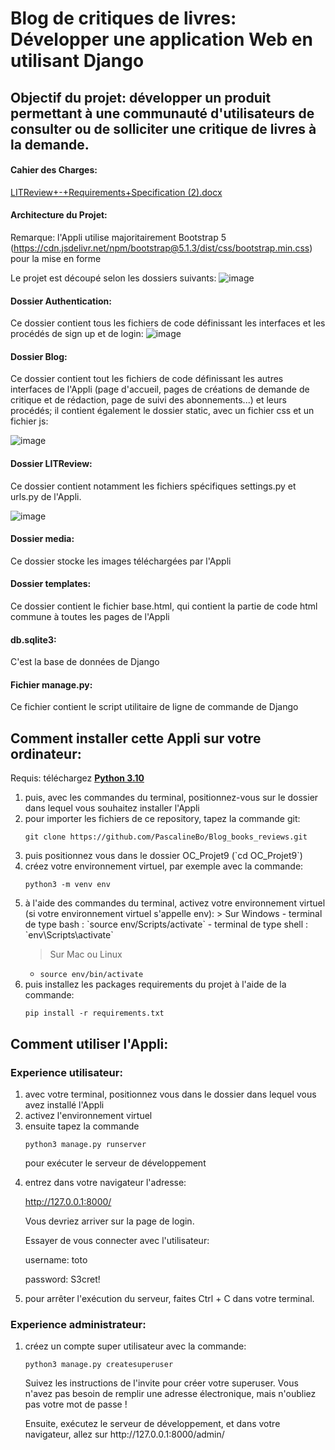 # **Blog de critiques de livres: Développer une application Web en utilisant Django**

## Objectif du projet: développer un produit permettant à une communauté d'utilisateurs de consulter ou de solliciter une critique de livres à la demande.

#### Cahier des Charges:
[LITReview+-+Requirements+Specification (2).docx](https://github.com/MargueriteEffren/OC_Projet9/files/9416625/LITReview%2B-%2BRequirements%2BSpecification.2.docx)

#### Architecture du Projet:

Remarque: l'Appli utilise majoritairement Bootstrap 5 (https://cdn.jsdelivr.net/npm/bootstrap@5.1.3/dist/css/bootstrap.min.css) pour la mise en forme

Le projet est découpé selon les dossiers suivants:
![image](https://user-images.githubusercontent.com/97900138/186423120-56183762-d63b-43da-81b0-139a77035cd2.png)

#### Dossier Authentication:
Ce dossier contient tous les fichiers de code définissant les interfaces et les procédés de sign up et de login:
![image](https://user-images.githubusercontent.com/97900138/186420168-f7883d05-7165-430b-9d4e-501680360069.png)

#### Dossier Blog:
Ce dossier contient tout les fichiers de code définissant les autres interfaces de l'Appli (page d'accueil, pages de créations de demande de critique et de rédaction,
page de suivi des abonnements...) et leurs procédés; il contient également le dossier static, avec un fichier css et un fichier js:

![image](https://user-images.githubusercontent.com/97900138/186420525-ea1e4f19-ae36-48b9-ab3b-ba33d1058743.png)

#### Dossier LITReview:
Ce dossier contient notamment les fichiers spécifiques settings.py et urls.py de l'Appli. 

![image](https://user-images.githubusercontent.com/97900138/186422141-546517f3-55f8-4705-96fb-690f56749063.png)

#### Dossier media:
Ce dossier stocke les images téléchargées par l'Appli

#### Dossier templates:
Ce dossier contient le fichier base.html, qui contient la partie de code html commune à toutes les pages de l'Appli

#### db.sqlite3:
C'est la base de données de Django

#### Fichier manage.py:
Ce fichier contient le script utilitaire de ligne de commande de Django

## Comment installer cette Appli sur votre ordinateur:
Requis: téléchargez **[Python 3.10](https://www.python.org/downloads/)**
<ol>

<li> puis, avec les commandes du terminal, positionnez-vous sur le dossier dans lequel vous souhaitez installer l'Appli</li>

<li>pour importer les fichiers de ce repository, tapez la commande git:

`git clone https://github.com/PascalineBo/Blog_books_reviews.git`</li>

<li> puis positionnez vous dans le dossier OC_Projet9 (`cd OC_Projet9`)</li>

<li> créez votre environnement virtuel, par exemple avec la commande:

`python3 -m venv env`</li>

<li> à l'aide des commandes du terminal, activez votre environnement virtuel 
(si votre environnement virtuel s'appelle env):
> Sur Windows  
- terminal de type bash : `source env/Scripts/activate`
- terminal de type shell : `env\Scripts\activate`
  
> Sur Mac ou Linux
- `source env/bin/activate`</li>

<li> puis installez les packages requirements du projet à l'aide de la commande:

`pip install -r requirements.txt`</li>
</ol>

## Comment utiliser l'Appli:

### Experience utilisateur:
<ol>
<li>  avec votre terminal, positionnez vous dans le dossier dans lequel vous avez installé l'Appli</li>

<li>  activez l'environnement virtuel</li>

<li>  ensuite tapez la commande 

`python3 manage.py runserver`

pour exécuter le serveur de développement</li>

<li>  entrez dans votre navigateur l'adresse:

http://127.0.0.1:8000/

Vous devriez arriver sur la page de login. 

Essayer de vous connecter avec l'utilisateur:

username: toto

password: S3cret!</li>

<li>  pour arrêter l'exécution du serveur, faites Ctrl + C dans votre terminal.</li>
</ol>

### Experience administrateur:
<ol>
<li>  créez un compte super utilisateur avec la commande:

`python3 manage.py createsuperuser`</li>

Suivez les instructions de l'invite pour créer votre superuser. Vous n'avez pas besoin de remplir une adresse électronique, 
mais n'oubliez pas votre mot de passe !

</li> Ensuite, exécutez le serveur de développement, et dans votre navigateur, allez sur http://127.0.0.1:8000/admin/ </li>
</ol>

